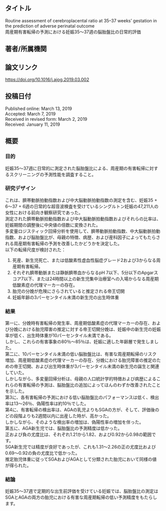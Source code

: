 ## タイトル
Routine assessment of cerebroplacental ratio at 35–37 weeks’ gestation in the prediction of adverse perinatal outcome  
周産期有害転帰の予測における妊娠35〜37週の脳胎盤比の日常的評価

## 著者/所属機関

## 論文リンク
https://doi.org/10.1016/j.ajog.2019.03.002

## 投稿日付
Published online: March 13, 2019  
Accepted: March 7, 2019  
Received in revised form: March 2, 2019  
Received: January 11, 2019

## 概要
### 目的
妊娠35〜37週に日常的に測定された脳胎盤比による、周産期の有害転帰に対するスクリーニングの予測性能を調査すること。

### 研究デザイン
これは、臍帯動脈拍動指数および中大脳動脈拍動指数の測定を含む、妊娠35 + 6〜37 + 6週の日常的な超音波検査を受けているシングルトン妊娠の47,211人の女性における前向き観察研究であった。  
測定された臍帯動脈拍動指数および中大脳動脈拍動指数およびそれらの比率は、妊娠期間の調整後に中央値の倍数に変換された。  
多変量ロジスティック回帰分析を使用して、臍帯動脈拍動指数、中大脳動脈拍動指数、および脳胎盤比が、母親の特徴、病歴、および産科因子によってもたらされる周産期有害転帰の予測を改善したかどうかを決定した。  
以下の転帰尺度が検討された：
1. 死産、新生児死亡、または低酸素性虚血性脳症グレード2および3からなる周産期有害転帰。
2. それぞれ臍帯動脈または静脈臍帯血からなるpH 7以下、5分以下のApgarスコア7以下、または24時間以上の新生児集中治療室への入場からなる周産期低酸素症の代理マーカーの存在。
3. 胎児の分娩が危険にさらされていると推定される帝王切開
4. 妊娠年齢の3パーセンタイル未満の新生児の出生時体重

### 結果
第一に、分娩時有害転帰の発生率、周産期低酸素症の代理マーカーの存在、および分娩における胎児障害の推定に対する帝王切開分娩は、妊娠中の新生児の妊娠率が低く、出生時体重が10パーセンタイル未満である。  
しかし、これらの有害事象の80％〜85％は、妊娠に適した年齢層で発生しました。  
第二に、10パーセンタイル未満の低い脳胎盤比は、有害な周産期転帰のリスク増加、周産期低酸素症の代理マーカーの存在、分娩における胎児障害の推定のための帝王切開、および出生時体重が3パーセンタイル未満の新生児の誕生と関連していた。  
しかしながら、多変量回帰分析は、母親の人口統計学的特徴および病歴によるこれらの有害転帰の予測は、脳胎盤比の追加によってほんのわずか改善されたことを示した。  
第3に、各有害転帰の予測における低い脳胎盤比のパフォーマンスは低く、検出率は13〜26％、偽陽性率は約10％でした。  
第4に、有害転帰の検出率は、AGAの乳児よりもSGAの方が、そして、評価後のどの段階よりも2週間以内に出産した時が、高かった。  
しかしながら、そのような検出率の増加は、偽陽性率の増加を伴った。  
第五に、AGA新生児では、脳胎盤比の予測精度は低かった。  
正および負の尤度比は、それぞれ1.21から1.82、および0.92から0.98の範囲です。  
SGA新生児では精度が良好であったが、これも1.31〜2.26の正の尤度比および0.69〜0.92の負の尤度比で低かった。  
推定胎児体重に従ってSGAおよびAGAとして分類された胎児において同様の値が得られた。

### 結論
妊娠35〜37週で定期的な出生前評価を受けている妊娠では、脳胎盤比の測定はSGAとAGAの両方の胎児における有害な周産期転帰の低い予測精度をもたらします。
